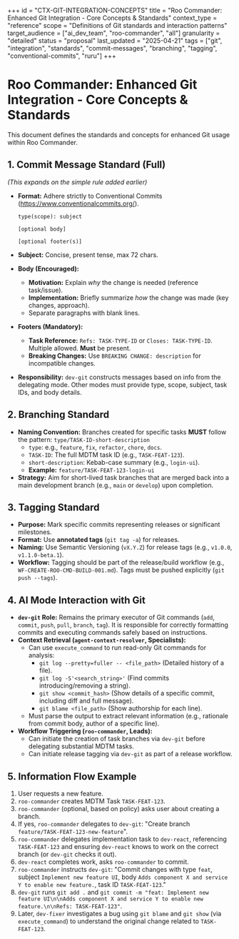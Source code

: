 +++
id = "CTX-GIT-INTEGRATION-CONCEPTS"
title = "Roo Commander: Enhanced Git Integration - Core Concepts & Standards"
context_type = "reference"
scope = "Definitions of Git standards and interaction patterns"
target_audience = ["ai_dev_team", "roo-commander", "all"]
granularity = "detailed"
status = "proposal"
last_updated = "2025-04-21"
tags = ["git", "integration", "standards", "commit-messages", "branching", "tagging", "conventional-commits", "ruru"]
+++

# Roo Commander: Enhanced Git Integration - Core Concepts & Standards

This document defines the standards and concepts for enhanced Git usage within Roo Commander.

## 1. Commit Message Standard (Full)

*(This expands on the simple rule added earlier)*

*   **Format:** Adhere strictly to Conventional Commits (<https://www.conventionalcommits.org/>).
    ```
    type(scope): subject

    [optional body]

    [optional footer(s)]
    ```
*   **Subject:** Concise, present tense, max 72 chars.
*   **Body (Encouraged):**
    *   **Motivation:** Explain *why* the change is needed (reference task/issue).
    *   **Implementation:** Briefly summarize *how* the change was made (key changes, approach).
    *   Separate paragraphs with blank lines.
*   **Footers (Mandatory):**
    *   **Task Reference:** `Refs: TASK-TYPE-ID` or `Closes: TASK-TYPE-ID`. Multiple allowed. **Must** be present.
    *   **Breaking Changes:** Use `BREAKING CHANGE: description` for incompatible changes.

*   **Responsibility:** `dev-git` constructs messages based on info from the delegating mode. Other modes must provide type, scope, subject, task IDs, and body details.

## 2. Branching Standard

*   **Naming Convention:** Branches created for specific tasks **MUST** follow the pattern: `type/TASK-ID-short-description`
    *   `type`: e.g., `feature`, `fix`, `refactor`, `chore`, `docs`.
    *   `TASK-ID`: The full MDTM task ID (e.g., `TASK-FEAT-123`).
    *   `short-description`: Kebab-case summary (e.g., `login-ui`).
    *   **Example:** `feature/TASK-FEAT-123-login-ui`
*   **Strategy:** Aim for short-lived task branches that are merged back into a main development branch (e.g., `main` or `develop`) upon completion.

## 3. Tagging Standard

*   **Purpose:** Mark specific commits representing releases or significant milestones.
*   **Format:** Use **annotated tags** (`git tag -a`) for releases.
*   **Naming:** Use Semantic Versioning (`vX.Y.Z`) for release tags (e.g., `v1.0.0`, `v1.1.0-beta.1`).
*   **Workflow:** Tagging should be part of the release/build workflow (e.g., `WF-CREATE-ROO-CMD-BUILD-001.md`). Tags must be pushed explicitly (`git push --tags`).

## 4. AI Mode Interaction with Git

*   **`dev-git` Role:** Remains the primary executor of Git commands (`add`, `commit`, `push`, `pull`, `branch`, `tag`). It is responsible for correctly formatting commits and executing commands safely based on instructions.
*   **Context Retrieval (`agent-context-resolver`, Specialists):**
    *   Can use `execute_command` to run read-only Git commands for analysis:
        *   `git log --pretty=fuller -- <file_path>` (Detailed history of a file).
        *   `git log -S'<search_string>'` (Find commits introducing/removing a string).
        *   `git show <commit_hash>` (Show details of a specific commit, including diff and full message).
        *   `git blame <file_path>` (Show authorship for each line).
    *   Must parse the output to extract relevant information (e.g., rationale from commit body, author of a specific line).
*   **Workflow Triggering (`roo-commander`, Leads):**
    *   Can initiate the creation of task branches via `dev-git` before delegating substantial MDTM tasks.
    *   Can initiate release tagging via `dev-git` as part of a release workflow.

## 5. Information Flow Example

1.  User requests a new feature.
2.  `roo-commander` creates MDTM Task `TASK-FEAT-123`.
3.  `roo-commander` (optional, based on policy) asks user about creating a branch.
4.  If yes, `roo-commander` delegates to `dev-git`: "Create branch `feature/TASK-FEAT-123-new-feature`".
5.  `roo-commander` delegates implementation task to `dev-react`, referencing `TASK-FEAT-123` and ensuring `dev-react` knows to work on the correct branch (or `dev-git` checks it out).
6.  `dev-react` completes work, asks `roo-commander` to commit.
7.  `roo-commander` instructs `dev-git`: "Commit changes with type `feat`, subject `Implement new feature UI`, body `Adds component X and service Y to enable new feature.`, task ID `TASK-FEAT-123`."
8.  `dev-git` runs `git add .` and `git commit -m "feat: Implement new feature UI\n\nAdds component X and service Y to enable new feature.\n\nRefs: TASK-FEAT-123"`.
9.  Later, `dev-fixer` investigates a bug using `git blame` and `git show` (via `execute_command`) to understand the original change related to `TASK-FEAT-123`.
